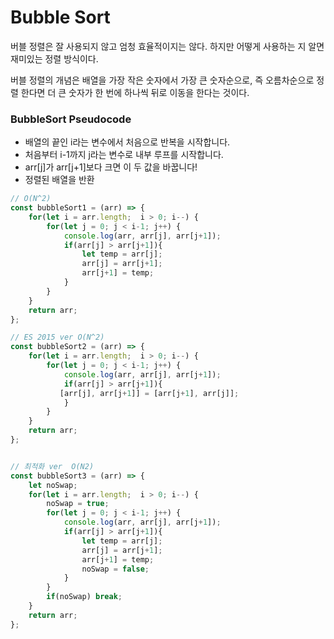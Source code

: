 # Bubble Sort 

버블 정렬은 잘 사용되지 않고 엄청 효율적이지는 않다. 하지만 어떻게 사용하는 지 알면 재미있는 정렬 방식이다.

버블 정렬의 개념은 배열을 가장 작은 숫자에서 가장 큰 숫자순으로, 즉 오름차순으로 정렬 한다면 더 큰 숫자가 한 번에 하나씩 뒤로 이동을 한다는 것이다. 

### BubbleSort Pseudocode 
- 배열의 끝인 i라는 변수에서 처음으로 반복을 시작합니다.
- 처음부터 i-1까지 j라는 변수로 내부 루프를 시작합니다.
- arr[j]가 arr[j+1]보다 크면 이 두 값을 바꿉니다!
- 정렬된 배열을 반환
```js
// O(N^2)
const bubbleSort1 = (arr) => {
    for(let i = arr.length;  i > 0; i--) {
        for(let j = 0; j < i-1; j++) {
            console.log(arr, arr[j], arr[j+1]);
            if(arr[j] > arr[j+1]){
                let temp = arr[j];
                arr[j] = arr[j+1];
                arr[j+1] = temp;
            }
        }
    }
    return arr;
};

// ES 2015 ver O(N^2)
const bubbleSort2 = (arr) => {
    for(let i = arr.length;  i > 0; i--) {
        for(let j = 0; j < i-1; j++) {
            console.log(arr, arr[j], arr[j+1]);
            if(arr[j] > arr[j+1]){
           [arr[j], arr[j+1]] = [arr[j+1], arr[j]];
            }
        }
    }
    return arr;
};


// 최적화 ver  O(N2)
const bubbleSort3 = (arr) => {
    let noSwap;
    for(let i = arr.length;  i > 0; i--) {
        noSwap = true;
        for(let j = 0; j < i-1; j++) {
            console.log(arr, arr[j], arr[j+1]);
            if(arr[j] > arr[j+1]){
                let temp = arr[j];
                arr[j] = arr[j+1];
                arr[j+1] = temp;
                noSwap = false;
            }
        }
        if(noSwap) break;
    }
    return arr;
};
```